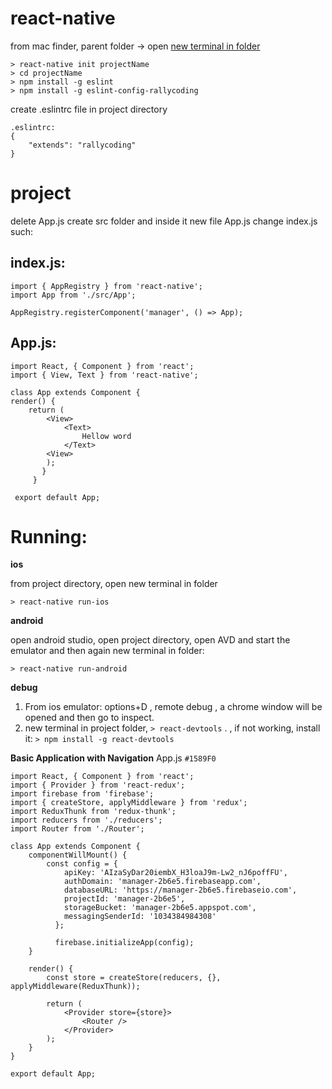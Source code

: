 # react-native

from mac finder, parent folder -> open [new terminal in folder](https://lifehacker.com/launch-an-os-x-terminal-window-from-a-specific-folder-1466745514)

    > react-native init projectName
    > cd projectName
    > npm install -g eslint
    > npm install -g eslint-config-rallycoding
  
create .eslintrc file in project directory

    .eslintrc:
    {
        "extends": "rallycoding"
    }

# project
delete App.js
create src folder and inside it new file App.js
change index.js such:

**index.js:**
-------------
    import { AppRegistry } from 'react-native';
    import App from './src/App';
    
    AppRegistry.registerComponent('manager', () => App);

**App.js:**
-----------
    import React, { Component } from 'react';
    import { View, Text } from 'react-native';
    
    class App extends Component {
    render() {
        return (
            <View>
                <Text>
                    Hellow word
                </Text>
            <View>
            );
           }
         }
     
     export default App;
     
# Running:
**ios**

from project directory, open new terminal in folder

    > react-native run-ios
**android**

open android studio, open project directory, open AVD and start the emulator and then again new terminal in folder:

    > react-native run-android
**debug**
1. From ios emulator: options+D , remote debug , a chrome window will be opened and then go to inspect.
2. new terminal in project folder, `> react-devtools` . , if not working, install it: `> npm install -g react-devtools`

**Basic Application with Navigation**
App.js `#1589F0`

```
import React, { Component } from 'react';
import { Provider } from 'react-redux';
import firebase from 'firebase';
import { createStore, applyMiddleware } from 'redux';
import ReduxThunk from 'redux-thunk';
import reducers from './reducers';
import Router from './Router';

class App extends Component {
    componentWillMount() {
        const config = {
            apiKey: 'AIzaSyDar20iembX_H3loaJ9m-Lw2_nJ6poffFU',
            authDomain: 'manager-2b6e5.firebaseapp.com',
            databaseURL: 'https://manager-2b6e5.firebaseio.com',
            projectId: 'manager-2b6e5',
            storageBucket: 'manager-2b6e5.appspot.com',
            messagingSenderId: '1034384984308'
          };
        
          firebase.initializeApp(config);
    }

    render() {
        const store = createStore(reducers, {}, applyMiddleware(ReduxThunk));

        return (
            <Provider store={store}>
                <Router />
            </Provider>
        );
    }
}

export default App;
```


